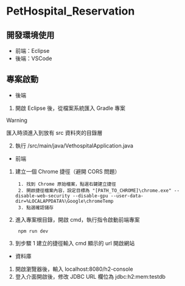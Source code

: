 # PetHospital_Reservation
## 開發環境使用
* 前端：Eclipse
* 後端：VSCode
## 專案啟動
* 後端
1. 開啟 Eclipse 後，從檔案系統匯入 Gradle 專案
> [!WARNING]
> 匯入時須進入到放有 src 資料夾的目錄層
2. 執行 /src/main/java/VethospitalApplication.java
   
* 前端
1. 建立一個 Chrome 捷徑（避開 CORS 問題）

        1. 找到 Chrome 原始檔案，點選右鍵建立捷徑
        2. 開啟捷徑檔案內容，設定目標為 "[PATH_TO_CHROME]\chrome.exe" --disable-web-security --disable-gpu --user-data-dir=%LOCALAPPDATA%\Google\chromeTemp
        3. 點選確認儲存
   
2. 進入專案根目錄，開啟 cmd，執行指令啟動前端專案
   ````shell
    npm run dev
   ````
3. 到步驟 1 建立的捷徑輸入 cmd 顯示的 url 開啟網站

* 資料庫
1. 開啟瀏覽器後，輸入 localhost:8080/h2-console
2. 登入介面開啟後，修改 JDBC URL 欄位為 jdbc:h2:mem:testdb
   
